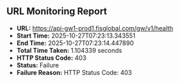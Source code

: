 ## URL Monitoring Report

- **URL:** https://api-gw1-prod1.fisglobal.com/gw/v1/health
- **Start Time:** 2025-10-27T07:23:13.343551
- **End Time:** 2025-10-27T07:23:14.447890
- **Total Time Taken:** 1.104339 seconds
- **HTTP Status Code:** 403
- **Status:** Failure
- **Failure Reason:** HTTP Status Code: 403
